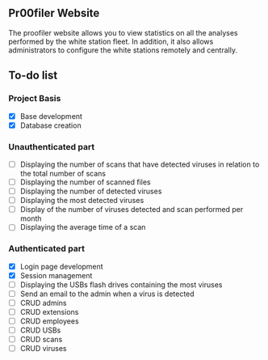 ## Pr00filer Website

The proofiler website allows you to view statistics on all the analyses performed by the white station fleet. In addition, it also allows administrators to configure the white stations remotely and centrally.

## To-do list

### Project Basis

- [x] Base development
- [x] Database creation

### Unauthenticated part

- [ ] Displaying the number of scans that have detected viruses in relation to the total number of scans
- [ ] Displaying the number of scanned files
- [ ] Displaying the number of detected viruses
- [ ] Displaying the most detected viruses
- [ ] Display of the number of viruses detected and scan performed per month
- [ ] Displaying the average time of a scan

### Authenticated part

- [x] Login page development
- [x] Session management
- [ ] Displaying the USBs flash drives containing the most viruses
- [ ] Send an email to the admin when a virus is detected
- [ ] CRUD admins
- [ ] CRUD extensions
- [ ] CRUD employees
- [ ] CRUD USBs
- [ ] CRUD scans
- [ ] CRUD viruses
